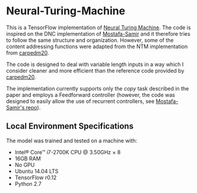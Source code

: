 # Neural-Turing-Machine

This is a TensorFlow implementation of [Neural Turing Machine](https://arxiv.org/abs/1410.5401). The code is inspired on the DNC implementation of [Mostafa-Samir](https://github.com/Mostafa-Samir/DNC-tensorflow) and it therefore tries to follow the same structure and organization. However, some of the content addressing functions were adapted from the NTM implementation from [carpedm20](https://github.com/carpedm20/NTM-tensorflow).

The code is designed to deal with variable length inputs in a way which I consider cleaner and more efficient than the reference code provided by [carpedm20](https://github.com/carpedm20/NTM-tensorflow).

The implementation currently supports only the _copy_ task described in the paper and employs a Feedforward controller (however, the code was designed to easily allow the use of recurrent controllers, see [Mostafa-Samir's repo](https://github.com/Mostafa-Samir/DNC-tensorflow/blob/master/docs/basic-usage.md)).

## Local Environment Specifications

The model was trained and tested on a machine with:
  - Intel® Core™ i7-2700K CPU @ 3.50GHz × 8
  - 16GB RAM
  - No GPU
  - Ubuntu 14.04 LTS
  - TensorFlow r0.12
  - Python 2.7

  
